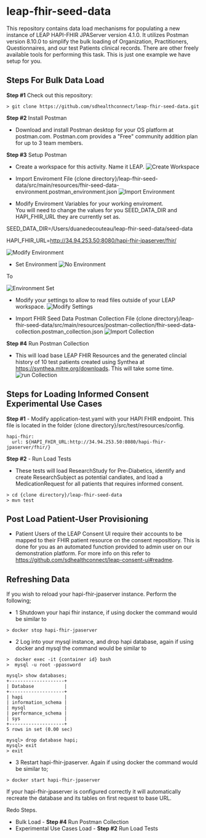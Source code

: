 # leap-fhir-seed-data

This repository contains data load mechanisms for populating a new instance of LEAP HAPI-FHIR JPAServer version 4.1.0.
It utilizes Postman version 8.10.0 to simplify the bulk loading of Organization, Practitioners, Questionnaires, and our test Patients clinical records.
There are other freely available tools for performing this task.  This is just one example we have setup for you.

## Steps For Bulk Data Load

**Step #1** Check out this repository:

````
> git clone https://github.com/sdhealthconnect/leap-fhir-seed-data.git
````

**Step #2** Install Postman
- Download and install Postman desktop for your OS platform at postman.com.   Postman.com provides a "Free" community addition plan for up to 3 team members. 

**Step #3** Setup Postman
- Create a workspace for this activity.  Name it LEAP.
![Create Workspace](docs/assets/createworkspace.png?raw=true)

- Import Enviroment File {clone directory}/leap-fhir-seed-data/src/main/resources/fhir-seed-data-environment.postman_environment.json
![Import Environment](docs/assets/importenvironment.png?raw=true)

- Modify Enviroment Variables for your working enviroment.  
You will need to change the values for you SEED_DATA_DIR and HAPI_FHIR_URL they are currently set as.

SEED_DATA_DIR=/Users/duanedecouteau/leap-fhir-seed-data/seed-data

HAPI_FHIR_URL=http://34.94.253.50:8080/hapi-fhir-jpaserver/fhir/

![Modify Environment](docs/assets/modifyenvironment.png?raw=true)

- Set Environment
![No Environment](docs/assets/noenvironment.png?raw=true) 

To

![Environment Set](docs/assets/environmentset.png?raw=true)

- Modify your settings to allow to read files outside of your LEAP workspace.
![Modify Settings](docs/assets/modifysettings.png?raw=true)


- Import FHIR Seed Data Postman Collection File {clone directory}/leap-fhir-seed-data/src/main/resources/postman-collection/fhir-seed-data-collection.postman_collection.json
![Import Collection](docs/assets/importcollection.png?raw=true)

**Step #4** Run Postman Collection
- This will load base LEAP FHIR Resources and the generated clincial history of 10 test patients created using Synthea at https://synthea.mitre.org/downloads.  This will take some time.
![run Collection](docs/assets/runcollection.png?raw=true)


## Steps for Loading Informed Consent Experimental Use Cases

**Step #1** - Modify application-test.yaml with your HAPI FHIR endpoint.  This file is located in the folder {clone directory}/src/test/resources/config.

````
hapi-fhir:
  url: ${HAPI_FHIR_URL:http://34.94.253.50:8080/hapi-fhir-jpaserver/fhir/}
````

**Step #2** - Run Load Tests
- These tests will load ResearchStudy for Pre-Diabetics, identify and create ResearchSubject as potential candiates, and load a MedicationRequest for all patients that requires informed consent.
````
> cd {clone directory}/leap-fhir-seed-data
> mvn test
````

## Post Load Patient-User Provisioning

- Patient Users of the LEAP Consent UI require their accounts to be mapped to their FHIR patient resource on the consent repositiory.  This is done for you as an automated function 
provided to admin user on our demonstration platform.  For more info on this refer to https://github.com/sdhealthconnect/leap-consent-ui#readme.


## Refreshing Data

If you wish to reload your hapi-fhir-jpaserver instance.  Perform the following;
- 1 Shutdown your hapi fhir instance, if using docker the command would be similar to
````
> docker stop hapi-fhir-jpaserver
````

- 2 Log into your mysql instance, and drop hapi database, again if using docker and mysql the command would be similar to 
````
>  docker exec -it {container id} bash
>  mysql -u root -ppassword

mysql> show databases;
+--------------------+
| Database           |
+--------------------+
| hapi               |
| information_schema |
| mysql              |
| performance_schema |
| sys                |
+--------------------+
5 rows in set (0.00 sec)

mysql> drop database hapi;
mysql> exit
> exit
````

- 3 Restart hapi-fhir-jpaserver.  Again if using docker the command would be similar to;
````
> docker start hapi-fhir-jpaserver
````

If your hapi-fhir-jpaserver is configured correctly it will automatically recreate the database and its tables
on first request to base URL.

Redo Steps.
- Bulk Load - **Step #4** Run Postman Collection
- Experimental Use Cases Load - **Step #2**  Run Load Tests














